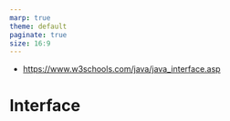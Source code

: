 ```yaml
---
marp: true
theme: default
paginate: true
size: 16:9
---
```


- https://www.w3schools.com/java/java_interface.asp

# Interface
